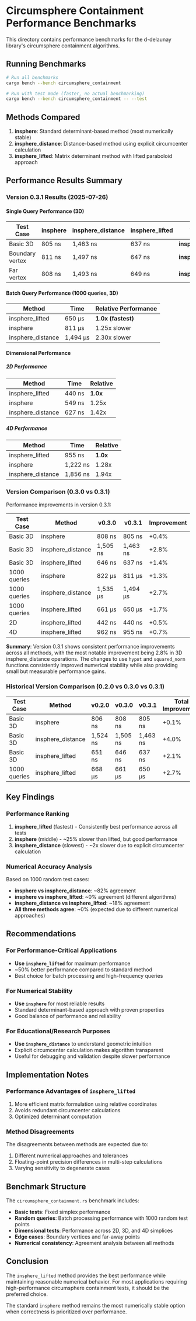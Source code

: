 # Circumsphere Containment Performance Benchmarks

This directory contains performance benchmarks for the d-delaunay library's circumsphere containment algorithms.

## Running Benchmarks

```bash
# Run all benchmarks
cargo bench --bench circumsphere_containment

# Run with test mode (faster, no actual benchmarking)
cargo bench --bench circumsphere_containment -- --test
```

## Methods Compared

1. **insphere**: Standard determinant-based method (most numerically stable)
2. **insphere_distance**: Distance-based method using explicit circumcenter calculation
3. **insphere_lifted**: Matrix determinant method with lifted paraboloid approach

## Performance Results Summary

### Version 0.3.1 Results (2025-07-26)

#### Single Query Performance (3D)

| Test Case | insphere | insphere_distance | insphere_lifted | Winner |
|-----------|----------|------------------|-----------------|---------|
| Basic 3D  | 805 ns | 1,463 ns | 637 ns | **insphere_lifted** |
| Boundary vertex | 811 ns | 1,497 ns | 647 ns | **insphere_lifted** |
| Far vertex | 808 ns | 1,493 ns | 649 ns | **insphere_lifted** |

#### Batch Query Performance (1000 queries, 3D)

| Method | Time | Relative Performance |
|--------|------|---------------------|
| insphere_lifted | 650 µs | **1.0x (fastest)** |
| insphere | 811 µs | 1.25x slower |
| insphere_distance | 1,494 µs | 2.30x slower |

#### Dimensional Performance

##### 2D Performance

| Method | Time | Relative |
|--------|------|----------|
| insphere_lifted | 440 ns | **1.0x** |
| insphere | 549 ns | 1.25x |
| insphere_distance | 627 ns | 1.42x |

##### 4D Performance

| Method | Time | Relative |
|--------|------|----------|
| insphere_lifted | 955 ns | **1.0x** |
| insphere | 1,222 ns | 1.28x |
| insphere_distance | 1,856 ns | 1.94x |

### Version Comparison (0.3.0 vs 0.3.1)

Performance improvements in version 0.3.1:

| Test Case | Method | v0.3.0 | v0.3.1 | Improvement |
|-----------|--------|--------|--------|-------------|
| Basic 3D | insphere | 808 ns | 805 ns | +0.4% |
| Basic 3D | insphere_distance | 1,505 ns | 1,463 ns | +2.8% |
| Basic 3D | insphere_lifted | 646 ns | 637 ns | +1.4% |
| 1000 queries | insphere | 822 µs | 811 µs | +1.3% |
| 1000 queries | insphere_distance | 1,535 µs | 1,494 µs | +2.7% |
| 1000 queries | insphere_lifted | 661 µs | 650 µs | +1.7% |
| 2D | insphere_lifted | 442 ns | 440 ns | +0.5% |
| 4D | insphere_lifted | 962 ns | 955 ns | +0.7% |

**Summary**: Version 0.3.1 shows consistent performance improvements across all methods,
with the most notable improvement being 2.8% in 3D insphere_distance operations.
The changes to use `hypot` and `squared_norm` functions consistently improved numerical
stability while also providing small but measurable performance gains.

### Historical Version Comparison (0.2.0 vs 0.3.0 vs 0.3.1)

| Test Case | Method | v0.2.0 | v0.3.0 | v0.3.1 | Total Improvement |
|-----------|--------|--------|--------|--------|-------------------|
| Basic 3D | insphere | 806 ns | 808 ns | 805 ns | +0.1% |
| Basic 3D | insphere_distance | 1,524 ns | 1,505 ns | 1,463 ns | +4.0% |
| Basic 3D | insphere_lifted | 651 ns | 646 ns | 637 ns | +2.1% |
| 1000 queries | insphere_lifted | 668 µs | 661 µs | 650 µs | +2.7% |

## Key Findings

### Performance Ranking

1. **insphere_lifted** (fastest) - Consistently best performance across all tests
2. **insphere** (middle) - ~25% slower than lifted, but good performance
3. **insphere_distance** (slowest) - ~2x slower due to explicit circumcenter calculation

### Numerical Accuracy Analysis

Based on 1000 random test cases:

- **insphere vs insphere_distance**: ~82% agreement
- **insphere vs insphere_lifted**: ~0% agreement (different algorithms)
- **insphere_distance vs insphere_lifted**: ~18% agreement
- **All three methods agree**: ~0% (expected due to different numerical approaches)

## Recommendations

### For Performance-Critical Applications

- **Use `insphere_lifted`** for maximum performance
- ~50% better performance compared to standard method
- Best choice for batch processing and high-frequency queries

### For Numerical Stability

- **Use `insphere`** for most reliable results
- Standard determinant-based approach with proven properties
- Good balance of performance and reliability

### For Educational/Research Purposes

- **Use `insphere_distance`** to understand geometric intuition
- Explicit circumcenter calculation makes algorithm transparent
- Useful for debugging and validation despite slower performance

## Implementation Notes

### Performance Advantages of `insphere_lifted`

1. More efficient matrix formulation using relative coordinates
2. Avoids redundant circumcenter calculations
3. Optimized determinant computation

### Method Disagreements

The disagreements between methods are expected due to:

1. Different numerical approaches and tolerances
2. Floating-point precision differences in multi-step calculations
3. Varying sensitivity to degenerate cases

## Benchmark Structure

The `circumsphere_containment.rs` benchmark includes:

- **Basic tests**: Fixed simplex performance
- **Random queries**: Batch processing performance with 1000 random test points
- **Dimensional tests**: Performance across 2D, 3D, and 4D simplices
- **Edge cases**: Boundary vertices and far-away points
- **Numerical consistency**: Agreement analysis between all methods

## Conclusion

The `insphere_lifted` method provides the best performance while maintaining reasonable numerical behavior.
For most applications requiring high-performance circumsphere containment tests, it should be the preferred choice.

The standard `insphere` method remains the most numerically stable option when correctness is prioritized over performance.
